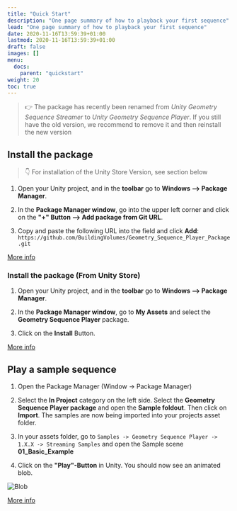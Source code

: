 ```yaml
---
title: "Quick Start"
description: "One page summary of how to playback your first sequence"
lead: "One page summary of how to playback your first sequence"
date: 2020-11-16T13:59:39+01:00
lastmod: 2020-11-16T13:59:39+01:00
draft: false
images: []
menu:
  docs:
    parent: "quickstart"
weight: 20
toc: true
---
```


> 👉 The package has recently been renamed from _Unity Geometry Sequence Streamer_ to _Unity Geometry Sequence Player_.
If you still have the old version, we recommend to remove it and then reinstall the new version

## Install the package

> 👇 For installation of the Unity Store Version, see section below

1. Open your Unity project, and in the **toolbar** go to **Windows –> Package Manager**.

2. In the **Package Manager window**, go into the upper left corner and click on the **"+" Button –> Add package from Git URL**.

3. Copy and paste the following URL into the field and click **Add**: `https://github.com/BuildingVolumes/Geometry_Sequence_Player_Package.git`

[More info](/Unity_Geometry_Sequence_Player/docs/tutorials/installation/)

### Install the package (From Unity Store)

1. Open your Unity project, and in the **toolbar** go to **Windows –> Package Manager**.

2. In the **Package Manager window**, go to **My Assets** and select the **Geometry Sequence Player** package.

3. Click on the **Install** Button.

[More info](/Unity_Geometry_Sequence_Player/docs/tutorials/installation/#package-installation-unity-store-version)

## Play a sample sequence

1. Open the Package Manager (Window -> Package Manager)

2. Select the **In Project** category on the left side. Select the **Geometry Sequence Player package** and open the **Sample foldout**. Then click on **Import**. The samples are now being imported into your projects asset folder.

3. In your assets folder, go to `Samples -> Geometry Sequence Player -> 1.X.X -> Streaming Samples`  and open the Sample scene **01_Basic_Example**

3. Click on the **"Play"-Button** in Unity. You should now see an animated blob.

![Blob](https://media3.giphy.com/media/v1.Y2lkPTc5MGI3NjExYmVvbXVpazdyanR0dmxyNDhjazNkM3owcnV3NHlwMWFseDRpemoyeiZlcD12MV9pbnRlcm5hbF9naWZfYnlfaWQmY3Q9Zw/XuN1lmgwobrU8eWgsb/giphy.gif)

[More info](/Unity_Geometry_Sequence_Player/docs/tutorials/samples/)
